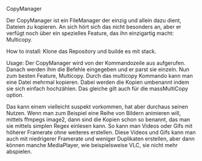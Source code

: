 CopyManager

Der CopyManager ist ein FileManager der einzig und allein dazu dient, Dateien zu kopieren. An sich hört sich das nicht besonders an, aber er verfügt noch über ein spezielles Feature, das ihn einzigartig macht: Multicopy.

How to install:
Klone das Repository und builde es mit stack.

Usage:
Der CopyManager wird von der Kommandozeile aus aufgerufen. Danach werden ihm die Befehle eingegeben und er parst sie einzeln. 
Nun zum besten Feature, Multicopy.
Durch das multicopy Kommando kann man eine Datei mehrmal kopieren. Dabei werden die Kopien umbenannt indem sie sich einfach hochzählen. Das gleiche gilt auch für die massMultiCopy option.

Das kann einem vielleicht suspekt vorkommen, hat aber durchaus seinen Nutzen. Wenn man zum Beispiel eine Reihe von Bildern animieren will, mittels ffmpegs image2, dann sind die Kopien schon so benannt, das man sie mittels simplen Regex einlesen kann. So kann man Videos oder Gifs mit höherer Framerate ohne weiteres erstellen. 
Diese Videos und Gifs kann man auch mit niedrigerer Framerate und weniger Duplikaten erstellen, aber dann können manche MediaPlayer, wie beispielsweise VLC, sie nicht mehr abspielen.
